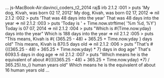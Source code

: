 ...
js-MacBook-Air:davinci_coders_t2_2014 raj$ irb 2.1.2 :001 > puts 'My dog, Kivah, was born 02 17, 2012' My dog, Kivah, was born 02 17, 2012 => nil 2.1.2 :002 > puts 'That was 48 days into the year' That was 48 days into the year => nil 2.1.2 :003 > puts 'Today is ' + Time.now.strftime( '%m %d, %Y') Today is 07 07, 2014 => nil 2.1.2 :004 > puts "Which is #{Time.now.yday} days into the year" Which is 188 days into the year => nil 2.1.2 :005 > puts "This means, Kivah is #{ (365.25 - 48) + 365.25 + Time.now.yday } days old" This means, Kivah is 870.5 days old => nil 2.1.2 :006 > puts "That's #{((365.25 - 48) + 365.25 + Time.now.yday) * 7} days in dog age" That's 6093.5 days in dog age => nil 2.1.2 :007 > puts "Which means he is the equivalent of about #{((((365.25 - 48) + 365.25 + Time.now.yday) *7) / 365.25).to_i} human years old" Which means he is the equivalent of about 16 human years old
...
